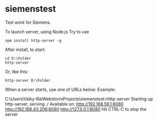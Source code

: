 # siemenstest
Test work for Siemens.

To launch server, using Node.js 
Try to use
    
    npm install http-server -g
    
After install, to start:

    cd D:\Folder
    http-server

Or, like this:

    http-server D:\Folder

When a server starts, use one of URLs below:
Example:

C:\Users\Valky-Ra\WebstormProjects\siemenstest>http-server
Starting up http-server, serving ./
Available on:
  http://192.168.56.1:8080
  http://192.168.43.206:8080
  http://127.0.0.1:8080
Hit CTRL-C to stop the server
